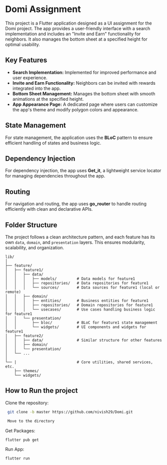 # Domi Assignment

This project is a Flutter application designed as a UI assignment for the Domi project. The app provides a user-friendly interface with a search implementation and includes an "Invite and Earn" functionality for neighbors. It also manages the bottom sheet at a specified height for optimal usability.

## Key Features

- **Search Implementation:** Implemented for improved performance and user experience.
- **Invite and Earn Functionality:** Neighbors can be invited with rewards integrated into the app.
- **Bottom Sheet Management:** Manages the bottom sheet with smooth animations at the specified height.
- **App Appearance Page:** A dedicated page where users can customize the app's theme and modify polygon colors and appearance.

## State Management

For state management, the application uses the **BLoC** pattern to ensure efficient handling of states and business logic.

## Dependency Injection

For dependency injection, the app uses **Get_it**, a lightweight service locator for managing dependencies throughout the app.

## Routing

For navigation and routing, the app uses **go_router** to handle routing efficiently with clean and declarative APIs.

## Folder Structure

The project follows a clean architecture pattern, and each feature has its own `data`, `domain`, and `presentation` layers. This ensures modularity, scalability, and organization.

```plaintext
lib/
│
├── feature/
│   ├── feature1/
│   │   ├── data/
│   │   │   ├── models/         # Data models for feature1
│   │   │   ├── repositories/   # Data repositories for feature1
│   │   │   └── sources/        # Data sources for feature1 (local or remote)
│   │   ├── domain/
│   │   │   ├── entities/       # Business entities for feature1
│   │   │   ├── repositories/   # Domain repositories for feature1
│   │   │   └── usecases/       # Use cases handling business logic for feature1
│   │   └── presentation/
│   │       ├── bloc/           # BLoC for feature1 state management
│   │       └── widgets/        # UI components and widgets for feature1
│   ├── feature2/
│   │   ├── data/               # Similar structure for other features
│   │   ├── domain/
│   │   └── presentation/
│   └── ...
│
└── |                           # Core utilities, shared services, etc.
    ├── themes/
    └── widgets/
```
## How to Run the project

Clone the repository:

  ```bash
   git clone -b master https://github.com/nivish29/Domi.git
```
```bash
 Move to the directory
```
Get Packages:
```bash
flutter pub get
```
Run App:
```bash
flutter run
```
